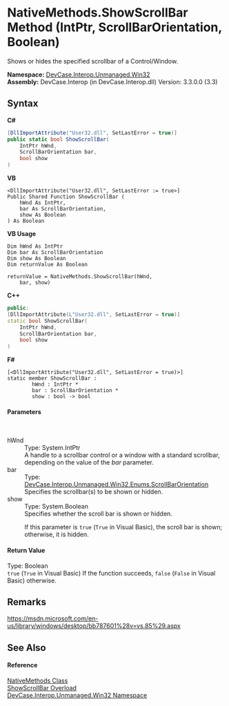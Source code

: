 # NativeMethods.ShowScrollBar Method (IntPtr, ScrollBarOrientation, Boolean)
 

Shows or hides the specified scrollbar of a Control/Window.

**Namespace:**&nbsp;<a href="N_DevCase_Interop_Unmanaged_Win32">DevCase.Interop.Unmanaged.Win32</a><br />**Assembly:**&nbsp;DevCase.Interop (in DevCase.Interop.dll) Version: 3.3.0.0 (3.3)

## Syntax

**C#**<br />
``` C#
[DllImportAttribute("User32.dll", SetLastError = true)]
public static bool ShowScrollBar(
	IntPtr hWnd,
	ScrollBarOrientation bar,
	bool show
)
```

**VB**<br />
``` VB
<DllImportAttribute("User32.dll", SetLastError := true>]
Public Shared Function ShowScrollBar ( 
	hWnd As IntPtr,
	bar As ScrollBarOrientation,
	show As Boolean
) As Boolean
```

**VB Usage**<br />
``` VB Usage
Dim hWnd As IntPtr
Dim bar As ScrollBarOrientation
Dim show As Boolean
Dim returnValue As Boolean

returnValue = NativeMethods.ShowScrollBar(hWnd, 
	bar, show)
```

**C++**<br />
``` C++
public:
[DllImportAttribute(L"User32.dll", SetLastError = true)]
static bool ShowScrollBar(
	IntPtr hWnd, 
	ScrollBarOrientation bar, 
	bool show
)
```

**F#**<br />
``` F#
[<DllImportAttribute("User32.dll", SetLastError = true)>]
static member ShowScrollBar : 
        hWnd : IntPtr * 
        bar : ScrollBarOrientation * 
        show : bool -> bool 

```


#### Parameters
&nbsp;<dl><dt>hWnd</dt><dd>Type: System.IntPtr<br />A handle to a scrollbar control or a window with a standard scrollbar, depending on the value of the *bar* parameter.</dd><dt>bar</dt><dd>Type: <a href="T_DevCase_Interop_Unmanaged_Win32_Enums_ScrollBarOrientation">DevCase.Interop.Unmanaged.Win32.Enums.ScrollBarOrientation</a><br />Specifies the scrollbar(s) to be shown or hidden.</dd><dt>show</dt><dd>Type: System.Boolean<br />Specifies whether the scroll bar is shown or hidden. 

 If this parameter is `true` (`True` in Visual Basic), the scroll bar is shown; otherwise, it is hidden.</dd></dl>

#### Return Value
Type: Boolean<br />`true` (`True` in Visual Basic) If the function succeeds, `false` (`False` in Visual Basic) otherwise.

## Remarks
<a href="https://msdn.microsoft.com/en-us/library/windows/desktop/bb787601%28v=vs.85%29.aspx" target="_blank">https://msdn.microsoft.com/en-us/library/windows/desktop/bb787601%28v=vs.85%29.aspx</a>

## See Also


#### Reference
<a href="T_DevCase_Interop_Unmanaged_Win32_NativeMethods">NativeMethods Class</a><br /><a href="Overload_DevCase_Interop_Unmanaged_Win32_NativeMethods_ShowScrollBar">ShowScrollBar Overload</a><br /><a href="N_DevCase_Interop_Unmanaged_Win32">DevCase.Interop.Unmanaged.Win32 Namespace</a><br />